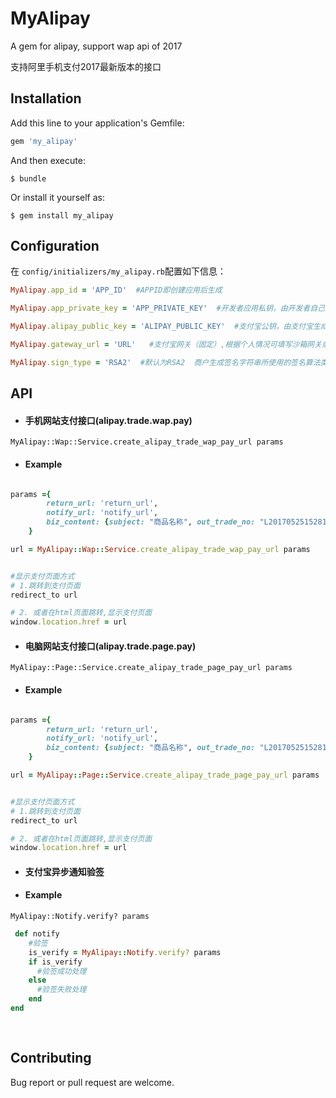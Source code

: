 # MyAlipay

A gem for alipay, support wap api of 2017

支持阿里手机支付2017最新版本的接口

## Installation

Add this line to your application's Gemfile:

```ruby
gem 'my_alipay'
```

And then execute:

    $ bundle

Or install it yourself as:

    $ gem install my_alipay

## Configuration


在 ```config/initializers/my_alipay.rb```配置如下信息：

```ruby
MyAlipay.app_id = 'APP_ID'  #APPID即创建应用后生成

MyAlipay.app_private_key = 'APP_PRIVATE_KEY'  #开发者应用私钥，由开发者自己生成

MyAlipay.alipay_public_key = 'ALIPAY_PUBLIC_KEY'  #支付宝公钥，由支付宝生成

MyAlipay.gateway_url = 'URL'   #支付宝网关（固定）,根据个人情况可填写沙箱网关或者正式网关

MyAlipay.sign_type = 'RSA2'  #默认为RSA2  商户生成签名字符串所使用的签名算法类型，目前支持RSA2和RSA，推荐使用RSA2

```

## API


- #### 手机网站支付接口(alipay.trade.wap.pay)

```MyAlipay::Wap::Service.create_alipay_trade_wap_pay_url params```

- #### Example

```ruby

params ={
        return_url: 'return_url',
        notify_url: 'notify_url',
        biz_content: {subject: "商品名称", out_trade_no: "L2017052515281049",total_amount: "10.00"}
    }

url = MyAlipay::Wap::Service.create_alipay_trade_wap_pay_url params


#显示支付页面方式
# 1.跳转到支付页面
redirect_to url 

# 2. 或者在html页面跳转,显示支付页面
window.location.href = url

```


- #### 电脑网站支付接口(alipay.trade.page.pay)

```MyAlipay::Page::Service.create_alipay_trade_page_pay_url params```

- #### Example

```ruby

params ={
        return_url: 'return_url',
        notify_url: 'notify_url',
        biz_content: {subject: "商品名称", out_trade_no: "L2017052515281050",total_amount: "10.00"}
    }

url = MyAlipay::Page::Service.create_alipay_trade_page_pay_url params


#显示支付页面方式
# 1.跳转到支付页面
redirect_to url 

# 2. 或者在html页面跳转,显示支付页面
window.location.href = url

```



- #### 支付宝异步通知验签

- #### Example

```MyAlipay::Notify.verify? params```

```ruby
 def notify
    #验签
    is_verify = MyAlipay::Notify.verify? params
    if is_verify
      #验签成功处理
    else
      #验签失败处理
    end
end
 
   

```


## Contributing

Bug report or pull request are welcome.

